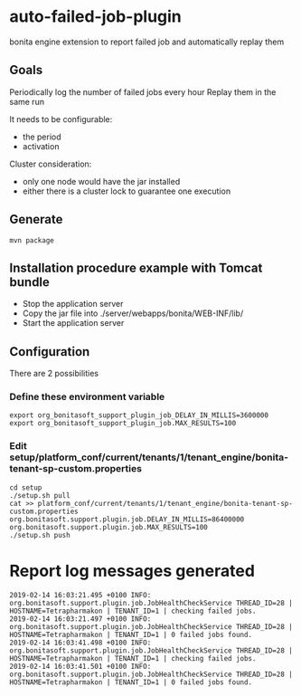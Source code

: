 # auto-failed-job-plugin

bonita engine extension to report failed job and automatically replay them

## Goals
Periodically log the number of failed jobs every hour
Replay them in the same run

It needs to be configurable:
* the period
* activation

Cluster consideration:
 - only one node would have the jar installed
 - either there is a cluster lock to guarantee one execution
 
## Generate

    mvn package

## Installation procedure example with Tomcat bundle

* Stop the application server
* Copy the jar file into ./server/webapps/bonita/WEB-INF/lib/
* Start the application server

## Configuration

There are 2 possibilities

### Define these environment variable

    export org_bonitasoft_support_plugin_job_DELAY_IN_MILLIS=3600000
    export org_bonitasoft_support_plugin_job.MAX_RESULTS=100

### Edit setup/platform_conf/current/tenants/1/tenant_engine/bonita-tenant-sp-custom.properties
```
cd setup
./setup.sh pull
cat >> platform_conf/current/tenants/1/tenant_engine/bonita-tenant-sp-custom.properties
org.bonitasoft.support.plugin.job.DELAY_IN_MILLIS=86400000
org.bonitasoft.support.plugin.job.MAX_RESULTS=100
./setup.sh push
```

# Report log messages generated
```
2019-02-14 16:03:21.495 +0100 INFO: org.bonitasoft.support.plugin.job.JobHealthCheckService THREAD_ID=28 | HOSTNAME=Tetrapharmakon | TENANT_ID=1 | checking failed jobs.
2019-02-14 16:03:21.497 +0100 INFO: org.bonitasoft.support.plugin.job.JobHealthCheckService THREAD_ID=28 | HOSTNAME=Tetrapharmakon | TENANT_ID=1 | 0 failed jobs found.
2019-02-14 16:03:41.498 +0100 INFO: org.bonitasoft.support.plugin.job.JobHealthCheckService THREAD_ID=28 | HOSTNAME=Tetrapharmakon | TENANT_ID=1 | checking failed jobs.
2019-02-14 16:03:41.501 +0100 INFO: org.bonitasoft.support.plugin.job.JobHealthCheckService THREAD_ID=28 | HOSTNAME=Tetrapharmakon | TENANT_ID=1 | 0 failed jobs found.
```
